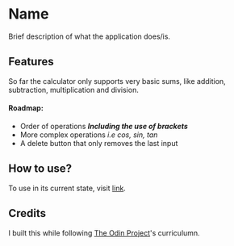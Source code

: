 # Name

Brief description of what the application does/is.

## Features

So far the calculator only supports very basic sums, like addition, subtraction, multiplication and division.

#### Roadmap:

- Order of operations **_Including the use of brackets_**
- More complex operations _i.e cos, sin, tan_
- A delete button that only removes the last input

## How to use?

To use in its current state, visit [link](link).

## Credits

I built this while following [The Odin Project](https://www.theodinproject.com/)'s curriculumn.

